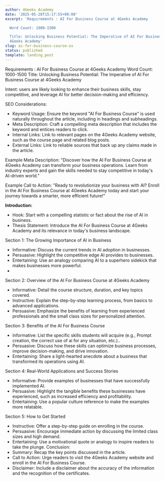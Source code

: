 ```yaml
---
author: 4Geeks Academy
date: '2025-05-28T15:17:55+00:00'
excerpt: 'Requirements : AI For Business Course at 4Geeks Academy

  Word Count: 1000-1500

  Title: Unlocking Business Potential: The Imperative of AI For Business Course at
  4Geeks Academy'
slug: ai-for-business-course-us
status: published
template: landing_post
---
```

Requirements : AI For Business Course at 4Geeks Academy
Word Count: 1000-1500
Title: Unlocking Business Potential: The Imperative of AI For Business Course at 4Geeks Academy

Intent: users are likely looking to enhance their business skills, stay competitive, and leverage AI for better decision-making and efficiency.

SEO Considerations:
-	Keyword Usage: Ensure the keyword "AI For Business Course" is used naturally throughout the article, including in headings and subheadings.
-	Meta Description: Craft a compelling meta description that includes the keyword and entices readers to click.
-	Internal Links: Link to relevant pages on the 4Geeks Academy website, such as the course page and related blog posts.
-	External Links: Link to reliable sources that back up any claims made in the article.

Example Meta Description:
"Discover how the AI For Business Course at 4Geeks Academy can transform your business operations. Learn from industry experts and gain the skills needed to stay competitive in today's AI-driven world."

Example Call to Action:
"Ready to revolutionize your business with AI? Enroll in the AI For Business Course at 4Geeks Academy today and start your journey towards a smarter, more efficient future!"


**Introduction:**
- Hook: Start with a compelling statistic or fact about the rise of AI in business.
-	Thesis Statement: Introduce the AI For Business Course at 4Geeks Academy and its relevance in today's business landscape.
  
Section 1: The Growing Importance of AI in Business
-	Informative: Discuss the current trends in AI adoption in businesses.
-	Persuasive: Highlight the competitive edge AI provides to businesses.
-	Entertaining: Use an analogy comparing AI to a superhero sidekick that makes businesses more powerful.
-	
Section 2: Overview of the AI For Business Course at 4Geeks Academy
-	Informative: Detail the course structure, duration, and key topics covered.
-	Instructive: Explain the step-by-step learning process, from basics to advanced applications.
-	Persuasive: Emphasize the benefits of learning from experienced professionals and the small class sizes for personalized attention.
  
Section 3: Benefits of the AI For Business Course
-	Informative: List the specific skills students will acquire (e.g., Prompt creation, the correct use of ai for any situation, etc.)..
-	Persuasive: Discuss how these skills can optimize business processes, improve decision-making, and drive innovation.
-	Entertaining: Share a light-hearted anecdote about a business that transformed its operations using AI.
  
Section 4: Real-World Applications and Success Stories
-	Informative: Provide examples of businesses that have successfully implemented AI.
-	Persuasive: Highlight the tangible benefits these businesses have experienced, such as increased efficiency and profitability.
-	Entertaining: Use a popular culture reference to make the examples more relatable.
  
Section 5: How to Get Started
-	Instructive: Offer a step-by-step guide on enrolling in the course.
-	Persuasive: Encourage immediate action by discussing the limited class sizes and high demand.
-	Entertaining: Use a motivational quote or analogy to inspire readers to take the plunge.
Conclusion:
-	Summary: Recap the key points discussed in the article.
-	Call to Action: Urge readers to visit the 4Geeks Academy website and enroll in the AI For Business Course.
-	Disclaimer: Include a disclaimer about the accuracy of the information and the recognition of the certificates.